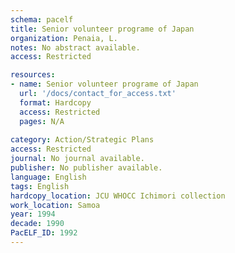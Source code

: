 ```yaml
---
schema: pacelf
title: Senior volunteer programe of Japan
organization: Penaia, L.
notes: No abstract available.
access: Restricted

resources:
- name: Senior volunteer programe of Japan
  url: '/docs/contact_for_access.txt'
  format: Hardcopy
  access: Restricted
  pages: N/A
 
category: Action/Strategic Plans
access: Restricted
journal: No journal available.
publisher: No publisher available. 
language: English 
tags: English 
hardcopy_location: JCU WHOCC Ichimori collection
work_location: Samoa
year: 1994
decade: 1990
PacELF_ID: 1992
---
```

